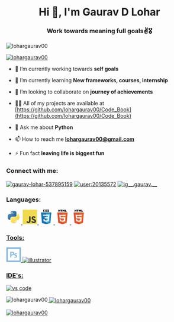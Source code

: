 
<h1 align="center">Hi 👋, I'm Gaurav D Lohar</h1>
<h3 align="center">Work towards meaning full goals✌️🎖️</h3>

<p align="left"> <img src="https://komarev.com/ghpvc/?username=lohargaurav00&label=Profile%20views&color=0e75b6&style=flat" alt="lohargaurav00" /> </p>

<p align="left"> <a href="https://github.com/ryo-ma/github-profile-trophy"><img src="https://github-profile-trophy.vercel.app/?username=lohargaurav00" alt="lohargaurav00" /></a> </p>

- 🔭 I’m currently working towards **self goals**

- 🌱 I’m currently learning **New frameworks, courses, internship**

- 👯 I’m looking to collaborate on **journey of achievements**

- 👨‍💻 All of my projects are available at [https://github.com/lohargaurav00/Code_Book](https://github.com/lohargaurav00/Code_Book)

- 💬 Ask me about **Python**

- 📫 How to reach me **lohargaurav00@gmail.com**

- ⚡ Fun fact **leaving life is biggest fun**

<h3 align="left">Connect with me:</h3>
<p align="left">
<a href="https://linkedin.com/in/gaurav-lohar-537895159" target="blank"><img align="center" src="https://raw.githubusercontent.com/rahuldkjain/github-profile-readme-generator/master/src/images/icons/Social/linked-in-alt.svg" alt="gaurav-lohar-537895159" height="30" width="40" /></a>
<a href="https://stackoverflow.com/users/user:20135572" target="blank"><img align="center" src="https://raw.githubusercontent.com/rahuldkjain/github-profile-readme-generator/master/src/images/icons/Social/stack-overflow.svg" alt="user:20135572" height="30" width="40" /></a>
<a href="https://instagram.com/ig__.gaurav.__" target="blank"><img align="center" src="https://raw.githubusercontent.com/rahuldkjain/github-profile-readme-generator/master/src/images/icons/Social/instagram.svg" alt="ig__.gaurav.__" height="30" width="40" /></a>
</p>

<h3 align="left">Languages:</h3>
<p align="left"> </a> <a href="https://www.python.org" target="_blank" rel="noreferrer"> <img src="https://raw.githubusercontent.com/devicons/devicon/master/icons/python/python-original.svg" alt="python" width="40" height="40"/> </a> <a href="https://developer.mozilla.org/en-US/docs/Web/JavaScript" target="_blank" rel="noreferrer"> <img src="https://raw.githubusercontent.com/devicons/devicon/master/icons/javascript/javascript-original.svg" alt="javascript" width="40" height="40"/> </a> <a href="https://www.w3schools.com/css/" target="_blank" rel="noreferrer"> <img src="https://raw.githubusercontent.com/devicons/devicon/master/icons/css3/css3-original-wordmark.svg" alt="css3" width="40" height="40"/> </a> <a href="https://www.w3.org/html/" target="_blank" rel="noreferrer"> <img src="https://raw.githubusercontent.com/devicons/devicon/master/icons/html5/html5-original-wordmark.svg" alt="html5" width="40" height="40"/> <img src="https://raw.githubusercontent.com/devicons/devicon/master/icons/html5/html5-original-wordmark.svg" alt="react" width="40" height="40"/>  </p>

<h3 align="left">Tools:</h3> 
<p align="left"</a> <a href="https://www.photoshop.com/en" target="_blank" rel="noreferrer"> <img src="https://raw.githubusercontent.com/devicons/devicon/master/icons/photoshop/photoshop-line.svg" alt="photoshop" width="40" height="40"/>  </a> <a href="https://www.adobe.com/in/products/illustrator.html" target="_blank" rel="noreferrer"> <img src="https://www.vectorlogo.zone/logos/adobe_illustrator/adobe_illustrator-icon.svg" alt="illustrator" width="40" height="40"/></p>


<h3 align="left">IDE's:</h3> 
<p align="left"</a> <a href="https://code.visualstudio.com/" target="_blank" rel="noreferrer"> <img src="https://upload.wikimedia.org/wikipedia/commons/9/9a/Visual_Studio_Code_1.35_icon.svg" alt="vs code" width="40" height="40"/></p>

<p><img align="left" src="https://github-readme-stats.vercel.app/api/top-langs?username=lohargaurav00&show_icons=true&locale=en&layout=compact" alt="lohargaurav00" /></p>

<p>&nbsp;<img align="center" src="https://github-readme-stats.vercel.app/api?username=lohargaurav00&show_icons=true&locale=en" alt="lohargaurav00" /></p>

<p><img align="center" src="https://github-readme-streak-stats.herokuapp.com/?user=lohargaurav00&" alt="lohargaurav00" /></p>
